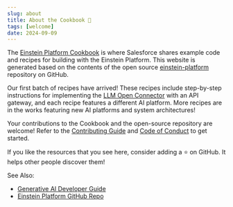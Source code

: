 ```yaml
---
slug: about
title: About the Cookbook 📖
tags: [welcome]
date: 2024-09-09
---
```


The [Einstein Platform Cookbook](https://opensource.salesforce.com/einstein-platform/) is where Salesforce shares example code and recipes for building with the Einstein Platform. This website is generated based on the contents of the open source [einstein-platform](https://github.com/salesforce/einstein-platform) repository on GitHub.

Our first batch of recipes have arrived! These recipes include step-by-step instructions for implementing the [LLM Open Connector](https://github.com/salesforce/einstein-platform?tab=readme-ov-file#llm-open-connector) with an API gateway, and each recipe features a different AI platform. More recipes are in the works featuring new AI platforms and system architectures!

Your contributions to the Cookbook and the open-source repository are welcome! Refer to the [Contributing Guide](https://github.com/salesforce/einstein-platform/blob/main/CONTRIBUTING.md) and [Code of Conduct](https://github.com/salesforce/einstein-platform/blob/main/CODE_OF_CONDUCT.md) to get started.

If you like the resources that you see here, consider adding a ⭐ on GitHub. It helps other people discover them!

See Also:

- [Generative AI Developer Guide](https://developer.salesforce.com/docs/einstein/genai/overview)
- [Einstein Platform GitHub Repo](https://github.com/salesforce/einstein-platform)